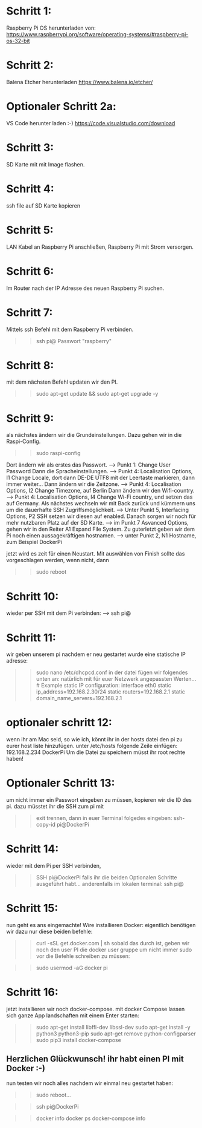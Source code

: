# Schritt 1: 
Raspberry Pi OS herunterladen von: 
https://www.raspberrypi.org/software/operating-systems/#raspberry-pi-os-32-bit

# Schritt 2: 
Balena Etcher herunterladen 
https://www.balena.io/etcher/

# Optionaler Schritt 2a: 
VS Code herunter laden :-) 
https://code.visualstudio.com/download

# Schritt 3: 
SD Karte mit mit Image flashen. 

# Schritt 4: 
ssh file auf SD Karte kopieren

# Schritt 5: 
LAN Kabel an Raspberry Pi anschließen, Raspberry Pi mit Strom versorgen.

# Schritt 6: 
Im Router nach der IP Adresse des neuen Raspberry Pi suchen.

# Schritt 7: 
Mittels ssh Befehl mit dem Raspberry Pi verbinden. 
>> ssh pi@<ipadresse>
Passwort "raspberry"

# Schritt 8: 
mit dem nächsten Befehl updaten wir den PI.
>> sudo apt-get update && sudo apt-get upgrade -y

# Schritt 9: 
als nächstes ändern wir die Grundeinstellungen. Dazu gehen wir in die Raspi-Config. 
>> sudo raspi-config

Dort ändern wir als erstes das Passwort. 
--> Punkt 1: Change User Password 
Dann die Spracheinstellungen. 
--> Punkt 4: Localisation Options, I1 Change Locale, dort dann DE-DE UTF8 mit der Leertaste markieren, dann immer weiter... 
Dann ändern wir die Zeitzone.
--> Punkt 4: Localisation Options, I2 Change Timezone, auf Berlin 
Dann ändern wir den Wifi-country.
--> Punkt 4: Localisation Options, I4 Change Wi-Fi country, und setzen das auf Germany. 
Als nächstes wechseln wir mit Back zurück und kümmern uns um die dauerhafte SSH Zugriffsmöglichkeit. 
--> Unter Punkt 5, Interfacing Options, P2 SSH setzen wir diesen auf enabled. 
Danach sorgen wir noch für mehr nutzbaren Platz auf der SD Karte. 
--> im Punkt 7 Asvanced Options, gehen wir in den Reiter A1 Expand File System.
Zu guterletzt geben wir dem Pi noch einen aussagekräftigen hostnamen. 
--> unter Punkt 2, N1 Hostname, zum Beispiel DockerPi

jetzt wird es zeit für einen Neustart. 
Mit auswählen von Finish sollte das vorgeschlagen werden, wenn nicht, dann 
>> sudo reboot


# Schritt 10: 
wieder per SSH mit dem Pi verbinden:
--> ssh pi@<ipadresse>


# Schritt 11: 
wir geben unserem pi nachdem er neu gestartet wurde eine statische IP adresse: 
>> sudo nano /etc/dhcpcd.conf
in der datei fügen wir folgendes unten an: natürlich mit für euer Netzwerk angepassten Werten...
    # Example static IP configuration:
    interface eth0
    static ip_address=192.168.2.30/24
    static routers=192.168.2.1
    static domain_name_servers=192.168.2.1


# optionaler schritt 12: 
wenn ihr am Mac seid, so wie ich, könnt ihr in der hosts datei den pi zu eurer host liste hinzufügen. 
unter /etc/hosts folgende Zeile einfügen: 
192.168.2.234 DockerPi
Um die Datei zu speichern müsst ihr root rechte haben! 


# Optionaler Schritt 13: 
um nicht immer ein Passwort eingeben zu müssen, kopieren wir die ID des pi.
dazu müsstet ihr die SSH zum pi mit 
>> exit 
trennen, dann in euer Terminal folgedes eingeben: 
>> ssh-copy-id pi@DockerPi

# Schritt 14: 
wieder mit dem Pi per SSH verbinden,
>> SSH pi@DockerPi 
falls ihr die beiden Optionalen Schritte ausgeführt habt... 
anderenfalls im lokalen terminal: 
>> ssh pi@<IPADRESSE>

# Schritt 15: 
nun geht es ans eingemachte! Wire installieren Docker: 
eigentlich benötigen wir dazu nur diese beiden befehle: 

>> curl -sSL get.docker.com | sh
sobald das durch ist, geben wir noch den user PI die docker user gruppe um nicht immer sudo vor die Befehle schreiben zu müssen:

>> sudo usermod -aG docker pi

# Schritt 16: 
jetzt installieren wir noch docker-compose. 
mit docker Compose lassen sich ganze App landschaften mit einem Enter starten:

>> sudo apt-get install libffi-dev libssl-dev
>> sudo apt-get install -y python3 python3-pip
>> sudo apt-get remove python-configparser
>> sudo pip3 install docker-compose

## Herzlichen Glückwunsch! ihr habt einen PI mit Docker :-) 
nun testen wir noch alles nachdem wir einmal neu gestartet haben: 
>> sudo reboot... 

>> ssh pi@DockerPi

>> docker info
>> docker ps 
>> docker-compose info
